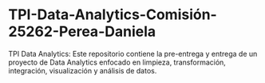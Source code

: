 # TPI-Data-Analytics-Comisión-25262-Perea-Daniela
TPI Data Analytics: Este repositorio contiene la pre-entrega y entrega de un proyecto de Data Analytics enfocado en limpieza, transformación, integración, visualización y análisis de datos.
